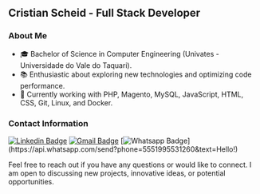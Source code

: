## Cristian Scheid - Full Stack Developer

### About Me

- 🎓 Bachelor of Science in Computer Engineering (Univates - Universidade do Vale do Taquari).
- 📚 Enthusiastic about exploring new technologies and optimizing code performance.
- 💼 Currently working with PHP, Magento, MySQL, JavaScript, HTML, CSS, Git, Linux, and Docker.

### Contact Information

[![Linkedin Badge](https://img.shields.io/badge/-LinkedIn-blue?style=flat-square&logo=Linkedin&logoColor=white&link=https://www.linkedin.com/in/cristian-scheid/)](https://www.linkedin.com/in/cristian-scheid/)
[![Gmail Badge](https://img.shields.io/badge/-Gmail-c14438?style=flat-square&logo=Gmail&logoColor=white&link=mailto:cristianscheid@gmail.com)](mailto:cristianscheid@gmail.com)
[![Whatsapp Badge](https://img.shields.io/badge/-Whatsapp-4CA143?style=flat-square&labelColor=4CA143&logo=whatsapp&logoColor=white&link=https://api.whatsapp.com/send?phone=5551995531260&text=Hello!)](https://api.whatsapp.com/send?phone=5551995531260&text=Hello!)

Feel free to reach out if you have any questions or would like to connect. I am open to discussing new projects, innovative ideas, or potential opportunities.
